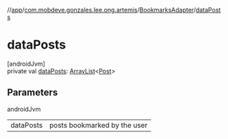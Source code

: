 //[app](../../../index.md)/[com.mobdeve.gonzales.lee.ong.artemis](../index.md)/[BookmarksAdapter](index.md)/[dataPosts](data-posts.md)

# dataPosts

[androidJvm]\
private val [dataPosts](data-posts.md): [ArrayList](https://developer.android.com/reference/kotlin/java/util/ArrayList.html)<[Post](../-post/index.md)>

## Parameters

androidJvm

| | |
|---|---|
| dataPosts | posts bookmarked by the user |
